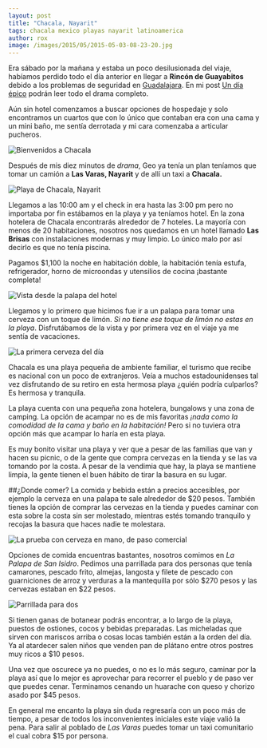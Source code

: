 ```yaml
---
layout: post
title: "Chacala, Nayarit"
tags: chacala mexico playas nayarit latinoamerica
author: rox
image: /images/2015/05/2015-05-03-08-23-20.jpg
---
```

Era sábado por la mañana y estaba un poco desilusionada del viaje, habíamos perdido todo el día anterior en llegar a **Rincón de Guayabitos** debido a los problemas de seguridad en [Guadalajara](/tag/guadalajara/). En mi post [Un día épico](/un-dia-epico/) podrán leer todo el drama completo. 

Aún sin hotel comenzamos a buscar opciones de hospedaje y solo encontramos un cuartos que con lo único que contaban era con una cama y un mini baño, me sentía derrotada y mi cara comenzaba a articular pucheros. 

![Bienvenidos a Chacala](/images/2015/05/2015-05-02-19-26-53.jpg)

Después de mis diez minutos de *drama*, Geo ya tenía un plan teníamos que tomar un camión a **Las Varas, Nayarit** y de allí un taxi a **Chacala.**

![Playa de Chacala, Nayarit](/images/2015/05/2015-05-02-20-10-36.jpg)

Llegamos a las 10:00 am y el check in era hasta las 3:00 pm pero no importaba por fin estábamos en la playa y ya teníamos hotel. En la zona hotelera de Chacala encontrarás alrededor de 7 hoteles. La mayoría con menos de 20 habitaciones, nosotros nos quedamos en un hotel llamado **Las Brisas** con instalaciones modernas y muy limpio. Lo único malo por así decirlo es que no tenía piscina. 

Pagamos $1,100 la noche en habitación doble, la habitación tenía estufa, refrigerador, horno de microondas y utensilios de cocina ¡bastante completa!

![Vista desde la palapa del hotel](/images/2015/05/2015-05-02-19-16-05.jpg)

Llegamos y lo primero que hicimos fue ir a un palapa para tomar una cerveza con un toque de limón. *Si no tiene ese toque de limón no estas en la playa*. Disfrutábamos de la vista y por primera vez en el viaje ya me sentía de vacaciones.

![La primera cerveza del día](/images/2015/05/2015-05-02-12-06-47.jpg)

Chacala es una playa pequeña de ambiente familiar, el turismo que recibe es nacional con un poco de extranjeros. Veía a muchos estadounidenses tal vez disfrutando de su retiro en esta hermosa playa ¿quién podría culparlos? Es hermosa y tranquila. 

La playa cuenta con una pequeña zona hotelera, bungalows y una zona de camping. La opción de acampar no es de mis favoritas *¡nada como la comodidad de la cama y baño en la habitación!* Pero si no tuviera otra opción más que acampar lo haría en esta playa.

Es muy bonito visitar una playa y ver que a pesar de las familias que van y hacen su picnic, o de la gente que compra cervezas en la tienda y se las va tomando por la costa. A pesar de la vendimia que hay, la playa se mantiene limpia, la gente tienen el buen hábito de tirar la basura en su lugar. 

##¿Donde comer?
La comida y bebida están a precios accesibles, por ejemplo la cerveza en una palapa te sale alrededor de $20 pesos. También tienes la opción de comprar las cervezas en la tienda y puedes caminar con esta sobre la costa sin ser molestado, mientras estés tomando tranquilo y recojas la basura que haces nadie te molestara.

![La prueba con cerveza en mano, de paso comercial](/images/2015/05/2015-05-02-12-44-10.jpg)

Opciones de comida encuentras bastantes, nosotros comimos en *La Palapa de San Isidro*. Pedimos una parrillada para dos personas que tenía camarones, pescado frito, almejas, langosta y filete de pescado con guarniciones de arroz y verduras a la mantequilla por sólo $270 pesos y las cervezas estaban en $22 pesos.

![Parrillada para dos](/images/2015/05/2015-05-02-13-49-06-1.jpg)

Si tienen ganas de botanear podrás encontrar, a lo largo de la playa, puestos de ostiones, cocos y bebidas preparadas. Las micheladas que sirven con mariscos arriba o cosas locas también están a la orden del día. Ya al atardecer salen niños que venden pan de plátano entre otros postres muy ricos a $10 pesos. 

Una vez que oscurece ya no puedes, o no es lo más seguro, caminar por la playa así que lo mejor es aprovechar para recorrer el pueblo y de paso ver que puedes cenar. Terminamos cenando un huarache con queso y chorizo asado por $45 pesos.

En general me encanto la playa sin duda regresaría con un poco más de tiempo, a pesar de todos los inconvenientes iniciales este viaje valió la pena. Para salir al poblado de *Las Varas* puedes tomar un taxi comunitario el cual cobra $15  por persona.